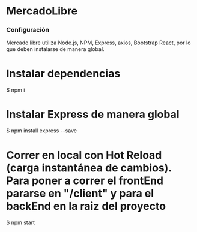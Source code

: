# MercadoLibre

### Configuración

Mercado libre utiliza Node.js, NPM, Express, axios, Bootstrap React, por lo que deben instalarse de manera global.

# Instalar dependencias
$ npm i

# Instalar Express de manera global
$ npm install express --save

# Correr en local con Hot Reload (carga instantánea de cambios). Para poner a correr el frontEnd pararse en "/client" y para el backEnd en la raiz del proyecto
$ npm start


